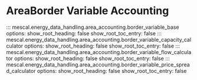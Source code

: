 # AreaBorder Variable Accounting
::: mescal.energy_data_handling.area_accounting.border_variable_base
    options:
        show_root_heading: false
        show_root_toc_entry: false
::: mescal.energy_data_handling.area_accounting.border_variable_capacity_calculator
    options:
        show_root_heading: false
        show_root_toc_entry: false
::: mescal.energy_data_handling.area_accounting.border_variable_flow_calculator
    options:
        show_root_heading: false
        show_root_toc_entry: false
::: mescal.energy_data_handling.area_accounting.border_variable_price_spread_calculator
    options:
        show_root_heading: false
        show_root_toc_entry: false
